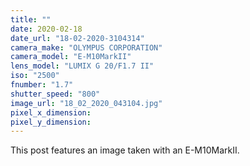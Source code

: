 ```yaml
---
title: ""
date: 2020-02-18
date_url: "18-02-2020-3104314"
camera_make: "OLYMPUS CORPORATION"
camera_model: "E-M10MarkII"
lens_model: "LUMIX G 20/F1.7 II"
iso: "2500"
fnumber: "1.7"
shutter_speed: "800"
image_url: "18_02_2020_043104.jpg"
pixel_x_dimension: 
pixel_y_dimension: 
---
```


This post features an image taken with an E-M10MarkII.